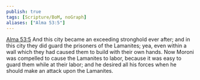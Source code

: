 ```yaml
---
publish: true
tags: [Scripture/BoM, noGraph]
aliases: ["Alma 53:5"]
---
```

[Alma 53:5](https://churchofjesuschrist.org/study/scriptures/bofm/alma/53?lang=eng&id=p5#p5) And this city became an exceeding stronghold ever after; and in this city they did guard the prisoners of the Lamanites; yea, even within a wall which they had caused them to build with their own hands. Now Moroni was compelled to cause the Lamanites to labor, because it was easy to guard them while at their labor; and he desired all his forces when he should make an attack upon the Lamanites.
